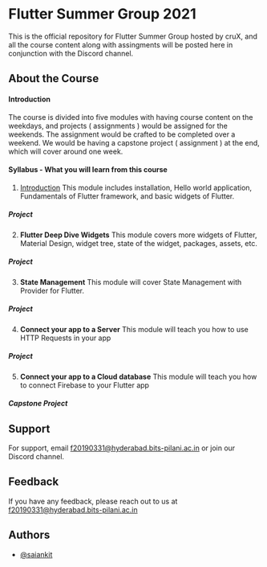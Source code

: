 
# Flutter Summer Group 2021

This is the official repository for Flutter Summer Group hosted by cruX, and all the course content along with assingments will be posted here in conjunction with the Discord channel.



## About the Course

#### Introduction
The course is divided into five modules with having course content on the weekdays, and projects ( assignments ) would be assigned for the weekends. The assignment would be crafted to be completed over a weekend.
We would be having a capstone project ( assignment ) at the end, which will cover around one week.

#### Syllabus - What you will learn from this course


1. [Introduction](https://github.com/saiankit/Flutter-Summer-Group-2021/tree/master/Module%201)
This module includes installation, Hello world application, Fundamentals of Flutter framework, and basic widgets of Flutter.

##### Project

2. **Flutter Deep Dive Widgets**
This module covers more widgets of Flutter, Material Design, widget tree, state of the widget, packages, assets, etc.

##### Project

3. **State Management**
This module will cover State Management with Provider for Flutter.
##### Project

4. **Connect your app to a Server**
This module will teach you how to use HTTP Requests in your app
##### Project

5. **Connect your app to a Cloud database**
This module will teach you how to connect Firebase to your Flutter app
##### Capstone Project


## Support

For support, email f20190331@hyderabad.bits-pilani.ac.in or join our Discord channel.


## Feedback

If you have any feedback, please reach out to us at f20190331@hyderabad.bits-pilani.ac.in


## Authors

- [@saiankit](https://www.github.com/saiankit)